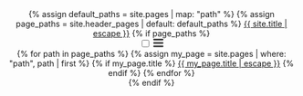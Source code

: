 <header class="site-header" role="banner">

  <div class="wrapper">
    {% assign default_paths = site.pages | map: "path" %} 
    {% assign page_paths = site.header_pages | default: default_paths %}
    <a class="site-title" href="{{ '/' | relative_url }}">{{ site.title | escape }}</a> 
    {% if page_paths %}
    <nav class="site-nav">
      <input type="checkbox" id="nav-trigger" class="nav-trigger" />
      <label for="nav-trigger">
          <span class="menu-icon">
            <svg viewBox="0 0 18 15" width="18px" height="15px">
              <path fill="#424242" d="M18,1.484c0,0.82-0.665,1.484-1.484,1.484H1.484C0.665,2.969,0,2.304,0,1.484l0,0C0,0.665,0.665,0,1.484,0 h15.031C17.335,0,18,0.665,18,1.484L18,1.484z"/>
              <path fill="#424242" d="M18,7.516C18,8.335,17.335,9,16.516,9H1.484C0.665,9,0,8.335,0,7.516l0,0c0-0.82,0.665-1.484,1.484-1.484 h15.031C17.335,6.031,18,6.696,18,7.516L18,7.516z"/>
              <path fill="#424242" d="M18,13.516C18,14.335,17.335,15,16.516,15H1.484C0.665,15,0,14.335,0,13.516l0,0 c0-0.82,0.665-1.484,1.484-1.484h15.031C17.335,12.031,18,12.696,18,13.516L18,13.516z"/>
            </svg>
          </span>
        </label>
      <div class="trigger">
        {% for path in page_paths %} 
          {% assign my_page = site.pages | where: "path", path | first %} 
          {% if my_page.title %}
          <a class="page-link" href="{{ my_page.url | relative_url }}">{{ my_page.title | escape }}</a> 
          {% endif %} 
        {% endfor %}
      </div>
    </nav>
    {% endif %}
  </div>
</header>